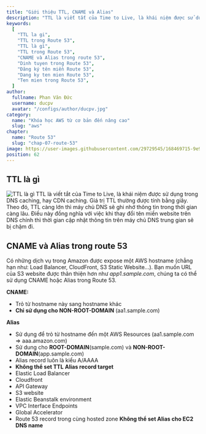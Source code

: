 ```yaml
---
title: "Giới thiệu TTL, CNAME và Alias"
description: "TTL là viết tắt của Time to Live, là khái niệm được sử dụng trong DNS caching, hay CDN caching. Giá trị TTL thường được tính bằng giây. Theo đó, TTL càng lớn thì máy chủ DNS sẽ ghi nhớ thông tin trong thời gian càng lâu. Điều này đồng nghĩa với việc khi thay đổi tên miền website trên DNS chính thì thời gian cập nhật thông tin trên máy chủ DNS trung gian sẽ bị chậm đi."
keywords:
  [
    "TTL la gi",
    "TTL trong Route 53",
    "TTL là gì",
    "TTL trong Route 53",
    "CNAME và Alias trong route 53",
    "Dinh tuyen trong Route 53",
    "Đăng ký tên miền Route 53",
    "Dang ky ten mien Route 53",
    "Ten mien trong Route 53",
  ]
author:
  fullname: Phan Văn Đức
  username: ducpv
  avatar: "/configs/author/ducpv.jpg"
category:
  name: "Khóa học AWS từ cơ bản đến nâng cao"
  slug: "aws"
chapter:
  name: "Route 53"
  slug: "chap-07-route-53"
image: https://user-images.githubusercontent.com/29729545/168469715-9e9dc7ee-d839-4e1d-9abd-66636ce1e399.png
position: 62
---
```


## TTL là gì

![TTL là gì](https://user-images.githubusercontent.com/29729545/168469715-9e9dc7ee-d839-4e1d-9abd-66636ce1e399.png)
TTL là viết tắt của Time to Live, là khái niệm được sử dụng trong DNS caching, hay CDN caching. Giá trị TTL thường được tính bằng giây. Theo đó, TTL càng lớn thì máy chủ DNS sẽ ghi nhớ thông tin trong thời gian càng lâu. Điều này đồng nghĩa với việc khi thay đổi tên miền website trên DNS chính thì thời gian cập nhật thông tin trên máy chủ DNS trung gian sẽ bị chậm đi.

## CNAME và Alias trong route 53

Có những dịch vụ trong Amazon được expose một AWS hostname (chẳng hạn như: Load Balancer, CloudFront, S3 Static Website...). Bạn muốn URL của S3 website được thân thiện hơn như _app1.sample.com_, chúng ta có thể sử dụng CNAME hoặc Alias trong Route 53.

**CNAME:**

- Trỏ từ hostname này sang hostname khác
- **Chỉ sử dụng cho NON-ROOT-DOMAIN** (aa1.sample.com)

**Alias**

- Sử dụng để trỏ từ hostname đến một AWS Resources (aa1.sample.com => aaa.amazon.com)
- Sử dung cho **ROOT-DOMAIN**(sample.com) và **NON-ROOT-DOMAIN**(app.sample.com)
- Alias record luôn là kiểu A/AAAA
- **Không thể set TTL** **Alias record target**
- Elastic Load Balancer
- Cloudfront
- API Gateway
- S3 website
- Elastic Beanstalk environment
- VPC Interface Endpoints
- Global Accelerator
- Route 53 record trong cùng hosted zone **Không thể set Alias cho EC2 DNS name**
